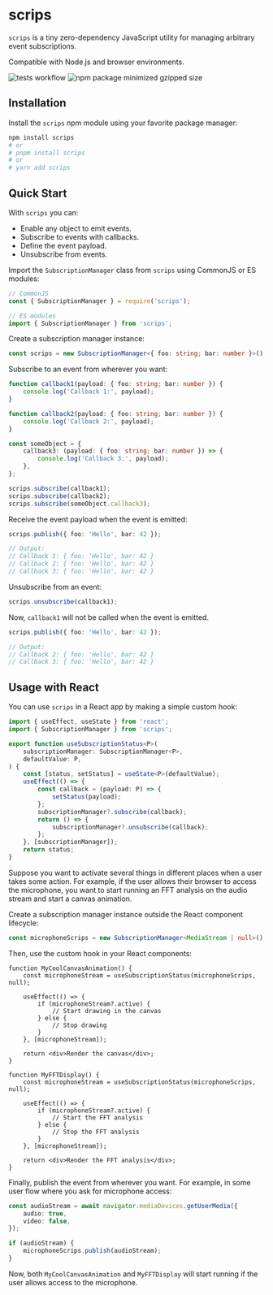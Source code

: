 # scrips

`scrips` is a tiny zero-dependency JavaScript utility for managing arbitrary event subscriptions.

Compatible with Node.js and browser environments.

![tests workflow](https://github.com/neeler/scrips/actions/workflows/tests.yml/badge.svg)
![npm package minimized gzipped size](https://img.shields.io/bundlejs/size/scrips)

## Installation

Install the `scrips` npm module using your favorite package manager:

```bash
npm install scrips
# or
# pnpm install scrips
# or
# yarn add scrips
```

## Quick Start

With `scrips` you can:

- Enable any object to emit events.
- Subscribe to events with callbacks.
- Define the event payload.
- Unsubscribe from events.

Import the `SubscriptionManager` class from `scrips` using CommonJS or ES modules:

```typescript
// CommonJS
const { SubscriptionManager } = require('scrips');

// ES modules
import { SubscriptionManager } from 'scrips';
```

Create a subscription manager instance:

```typescript
const scrips = new SubscriptionManager<{ foo: string; bar: number }>();
```

Subscribe to an event from wherever you want:

```typescript
function callback1(payload: { foo: string; bar: number }) {
    console.log('Callback 1:', payload);
}

function callback2(payload: { foo: string; bar: number }) {
    console.log('Callback 2:', payload);
}

const someObject = {
    callback3: (payload: { foo: string; bar: number }) => {
        console.log('Callback 3:', payload);
    },
};

scrips.subscribe(callback1);
scrips.subscribe(callback2);
scrips.subscribe(someObject.callback3);
```

Receive the event payload when the event is emitted:

```typescript
scrips.publish({ foo: 'Hello', bar: 42 });

// Output:
// Callback 1: { foo: 'Hello', bar: 42 }
// Callback 2: { foo: 'Hello', bar: 42 }
// Callback 3: { foo: 'Hello', bar: 42 }
```

Unsubscribe from an event:

```typescript
scrips.unsubscribe(callback1);
```

Now, `callback1` will not be called when the event is emitted.

```typescript
scrips.publish({ foo: 'Hello', bar: 42 });

// Output:
// Callback 2: { foo: 'Hello', bar: 42 }
// Callback 3: { foo: 'Hello', bar: 42 }
```

## Usage with React

You can use `scrips` in a React app by making a simple custom hook:

```typescript
import { useEffect, useState } from 'react';
import { SubscriptionManager } from 'scrips';

export function useSubscriptionStatus<P>(
    subscriptionManager: SubscriptionManager<P>,
    defaultValue: P,
) {
    const [status, setStatus] = useState<P>(defaultValue);
    useEffect(() => {
        const callback = (payload: P) => {
            setStatus(payload);
        };
        subscriptionManager?.subscribe(callback);
        return () => {
            subscriptionManager?.unsubscribe(callback);
        };
    }, [subscriptionManager]);
    return status;
}
```

Suppose you want to activate several things in different places when a user takes some action.
For example, if the user allows their browser to access the microphone,
you want to start running an FFT analysis on the audio stream and start a canvas animation.

Create a subscription manager instance outside the React component lifecycle:

```typescript
const microphoneScrips = new SubscriptionManager<MediaStream | null>();
```

Then, use the custom hook in your React components:

```tsx
function MyCoolCanvasAnimation() {
    const microphoneStream = useSubscriptionStatus(microphoneScrips, null);

    useEffect(() => {
        if (microphoneStream?.active) {
            // Start drawing in the canvas
        } else {
            // Stop drawing
        }
    }, [microphoneStream]);

    return <div>Render the canvas</div>;
}
```

```tsx
function MyFFTDisplay() {
    const microphoneStream = useSubscriptionStatus(microphoneScrips, null);

    useEffect(() => {
        if (microphoneStream?.active) {
            // Start the FFT analysis
        } else {
            // Stop the FFT analysis
        }
    }, [microphoneStream]);

    return <div>Render the FFT analysis</div>;
}
```

Finally, publish the event from wherever you want.
For example, in some user flow where you ask for microphone access:

```typescript
const audioStream = await navigator.mediaDevices.getUserMedia({
    audio: true,
    video: false,
});

if (audioStream) {
    microphoneScrips.publish(audioStream);
}
```

Now, both `MyCoolCanvasAnimation` and `MyFFTDisplay` will start running if the user allows access to the microphone.
